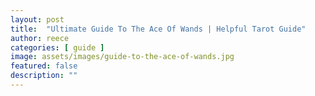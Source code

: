 ```yaml
---
layout: post
title:  "Ultimate Guide To The Ace Of Wands | Helpful Tarot Guide"
author: reece
categories: [ guide ]
image: assets/images/guide-to-the-ace-of-wands.jpg
featured: false
description: ""
---
```

